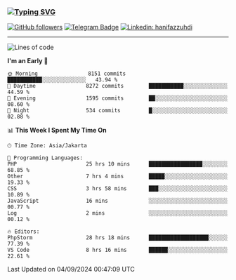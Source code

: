 ### [![Typing SVG](https://readme-typing-svg.herokuapp.com?font=lato&size=22&lines=Hi+There+👋)](https://git.io/typing-svg) 

[![GitHub followers](https://img.shields.io/github/followers/hanifazzuhdi?label=Follow&style=social)](https://github.com/hanifazzuhdi/?tab=follow) 
[![Telegram Badge](https://img.shields.io/badge/-hanif0198-blue?style=social&logo=telegram&link=https://www.t.me/hanif0198/)](https://www.t.me/hanif0198/) 
[![Linkedin: hanifazzuhdi](https://img.shields.io/badge/-hanifazzuhdi-blue?style=flat-square&logo=Linkedin&logoColor=white&link=https://www.linkedin.com/in/hanif-az-zuhdi-69688019b/)](https://www.linkedin.com/in/hanif-az-zuhdi-69688019b/) 

<hr/>

<!--START_SECTION:waka-->
![Lines of code](https://img.shields.io/badge/From%20Hello%20World%20I%27ve%20Written-64.8%20million%20lines%20of%20code-blue)

**I'm an Early 🐤** 

```text
🌞 Morning                8151 commits        ███████████░░░░░░░░░░░░░░   43.94 % 
🌆 Daytime                8272 commits        ███████████░░░░░░░░░░░░░░   44.59 % 
🌃 Evening                1595 commits        ██░░░░░░░░░░░░░░░░░░░░░░░   08.60 % 
🌙 Night                  534 commits         █░░░░░░░░░░░░░░░░░░░░░░░░   02.88 % 
```


📊 **This Week I Spent My Time On** 

```text
🕑︎ Time Zone: Asia/Jakarta

💬 Programming Languages: 
PHP                      25 hrs 10 mins      █████████████████░░░░░░░░   68.85 % 
Other                    7 hrs 4 mins        █████░░░░░░░░░░░░░░░░░░░░   19.33 % 
CSS                      3 hrs 58 mins       ███░░░░░░░░░░░░░░░░░░░░░░   10.89 % 
JavaScript               16 mins             ░░░░░░░░░░░░░░░░░░░░░░░░░   00.77 % 
Log                      2 mins              ░░░░░░░░░░░░░░░░░░░░░░░░░   00.12 % 

🔥 Editors: 
PhpStorm                 28 hrs 18 mins      ███████████████████░░░░░░   77.39 % 
VS Code                  8 hrs 16 mins       ██████░░░░░░░░░░░░░░░░░░░   22.61 % 
```


 Last Updated on 04/09/2024 00:47:09 UTC
<!--END_SECTION:waka-->
